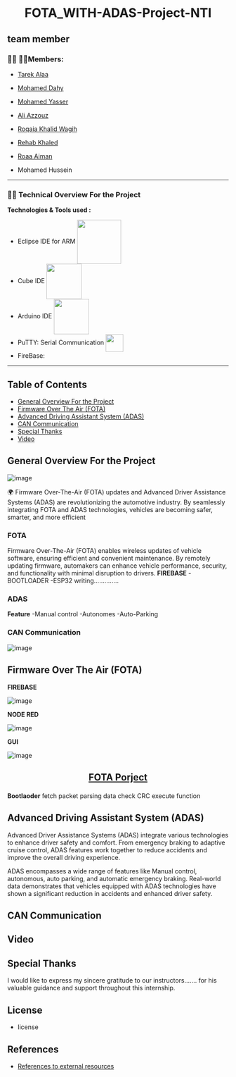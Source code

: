 # <p align="center">FOTA_WITH-ADAS-Project-NTI</p>

## team member
### 👨‍🎓 👩‍🎓Members:



- <a href="https://www.linkedin.com/in/tarek-alaa-468117204?utm_source=share&utm_campaign=share_via&utm_content=profile&utm_medium=android_app" target="_blank">Tarek Alaa</a>

- <a href="https://www.linkedin.com/in/mohamed-dahy-6250631b6?utm_source=share&utm_campaign=share_via&utm_content=profile&utm_medium=android_app" target="_blank"> Mohamed Dahy</a>

- <a href="https://www.linkedin.com/in/mohamed-yasser-b9ba9716b/?utm_source=share&utm_campaign=share_via&utm_content=profile&utm_medium=ios_app" target="_blank">Mohamed Yasser</a>

- <a href="https://www.linkedin.com/in/ali-azzouz-b88b5b11a?utm_source=share&utm_campaign=share_via&utm_content=profile&utm_medium=android_app" target="_blank">Ali Azzouz</a>

- <a href="https://www.linkedin.com/in/roqaia-khalid-wagih-932804187/" target="_blank">Roqaia Khalid Wagih</a>

- <a href="https://www.linkedin.com/in/rehab-khaled-449b46246?utm_source=share&utm_campaign=share_via&utm_content=profile&utm_medium=android_app" target="_blank"> Rehab Khaled</a>

- <a href="https://www.linkedin.com/in/roaa-aiman-0613a41b7/" target="_blank">Roaa Aiman</a> 

- Mohamed Hussein
<hr>

### 👨‍💻 Technical Overview For the Project

**Technologies & Tools used :**

- Eclipse IDE for ARM <img width="100" align="center" src="/assets/Main/eclipseLogo.png">
- Cube IDE <img width="80" align="center" src="/assets/Main/cubeLogo.png">
- Arduino IDE <img width="80" align="center" src="/assets/Main/arduinoLogo.png">
- PuTTY: Serial Communication <img width="40" align="center" src="/assets/Main/puttyLogo.png">
- FireBase:
<hr>


## Table of Contents

- [General Overview For the Project](#General-Overview-For-the-Project)
- [Firmware Over The Air (FOTA)](#Firmware-Over-The-Air-(FOTA))
- [Advanced Driving Assistant System (ADAS)](#Advanced-Driving-Assistant-System-(ADAS))
- [CAN Communication](#CAN-Communication)
- [Special Thanks](#Special-Thanks)
- [Video](#Video)
## General Overview For the Project

![image](https://github.com/Tarek191020/FOTA-ADAS-Project/assets/109293965/9e4db5a2-ca06-4cfa-a68d-501ced92a1c7)

🌍 Firmware Over-The-Air (FOTA) updates and Advanced Driver Assistance Systems (ADAS) are revolutionizing the automotive industry. By seamlessly integrating FOTA and ADAS technologies, vehicles are becoming safer, smarter, and more efficient
### FOTA
Firmware Over-The-Air (FOTA) enables wireless updates of vehicle software, ensuring efficient and convenient maintenance. By remotely updating firmware, automakers can enhance vehicle performance, security, and functionality with minimal disruption to drivers.
**FIREBASE**
-BOOTLOADER
-ESP32
writing..............
### ADAS

**Feature**
-Manual control
-Autonomes
-Auto-Parking 
### CAN Communication 

![image](https://github.com/RoqaiaWagih/finalproject/assets/109293965/10b9d0e1-f1b1-46fd-9c75-ce33575705c7)

## Firmware Over The Air (FOTA)

**FIREBASE**

![image](https://github.com/RoqaiaWagih/finalproject/assets/109293965/aaa70e0c-c34e-44cb-9e85-5a981a6180b5)

**NODE RED**

![image](https://github.com/RoqaiaWagih/finalproject/assets/109293965/162995f1-6590-4a8d-b2e8-8f65718d8b26)

**GUI**

![image](https://github.com/RoqaiaWagih/finalproject/assets/109293965/4e5a70a9-119e-41bb-8c6e-03aec39c5025)

## <p align="center"><a href="github.com/Tarek191020/FOTA-ADAS-Project/tree/main/FOTA" target="_blank">FOTA Porject</a></p>

**Bootlaoder**
fetch packet
parsing data 
check CRC 
execute function

## Advanced Driving Assistant System (ADAS)
Advanced Driver Assistance Systems (ADAS) integrate various technologies to enhance driver safety and comfort. From emergency braking to adaptive cruise control, ADAS features work together to reduce accidents and improve the overall driving experience.

ADAS encompasses a wide range of features like Manual control, autonomous, auto parking, and automatic emergency braking. Real-world data demonstrates  that vehicles equipped with ADAS technologies have shown a significant reduction in accidents and enhanced driver safety.

## CAN Communication
## Video 

## Special Thanks

I would like to express my sincere gratitude to our instructors....... for his valuable guidance and support throughout this internship.

## License
- license

## References
- [References to external resources](https://www.st.com/resource/en/datasheet/stm32f103ze.pdf)
